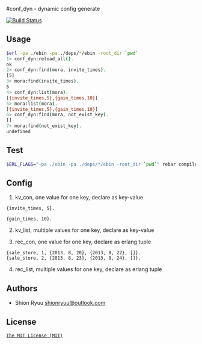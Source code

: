 #conf_dyn - dynamic config generate

[![Build Status](https://secure.travis-ci.org/ShionRyuu/conf_dyn.png?branch=master)](http://travis-ci.org/ShionRyuu/conf_dyn)

## Usage

```sh
$erl -pa ./ebin -pa ./deps/*/ebin -root_dir `pwd`
1> conf_dyn:reload_all().
ok
2> conf_dyn:find(mora, invite_times).
[5]
3> mora:find(invite_times).
5
4> conf_dyn:list(mora).
[{invite_times,5},{gain_times,10}]
5> mora:list(mora).
[{invite_times,5},{gain_times,10}]
6> conf_dyn:find(mora, not_exist_key).
[]
7> mora:find(not_exist_key).
undefined
```

## Test

```sh
$ERL_FLAGS="-pa ./ebin -pa ./deps/*/ebin -root_dir `pwd`" rebar compile eunit
```

## Config 

1. kv_con, one value for one key, declare as key-value
```
{invite_times, 5}.

{gain_times, 10}.
```

2. kv_list, multiple values for one key, declare as key-value


3. rec_con, one value for one key, declare as erlang tuple
```
{sale_store, 1, {2013, 8, 20}, {2013, 8, 22}, []}.
{sale_store, 2, {2013, 8, 23}, {2013, 8, 24}, []}.
```

4. rec_list, multiple values for one key, declare as erlang tuple


## Authors

- Shion Ryuu <shionryuu@outlook.com>

## License

  [`The MIT License (MIT)`](http://shionryuu.mit-license.org/)

